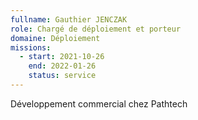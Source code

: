 ```yaml
---
fullname: Gauthier JENCZAK
role: Chargé de déploiement et porteur
domaine: Déploiement
missions:
  - start: 2021-10-26
    end: 2022-01-26
    status: service
---
```


Développement commercial chez Pathtech
